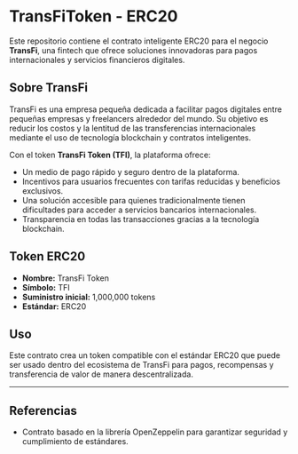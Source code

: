 # TransFiToken - ERC20

Este repositorio contiene el contrato inteligente ERC20 para el negocio **TransFi**, una fintech que ofrece soluciones innovadoras para pagos internacionales y servicios financieros digitales.

## Sobre TransFi

TransFi es una empresa pequeña dedicada a facilitar pagos digitales entre pequeñas empresas y freelancers alrededor del mundo. Su objetivo es reducir los costos y la lentitud de las transferencias internacionales mediante el uso de tecnología blockchain y contratos inteligentes.

Con el token **TransFi Token (TFI)**, la plataforma ofrece:

- Un medio de pago rápido y seguro dentro de la plataforma.
- Incentivos para usuarios frecuentes con tarifas reducidas y beneficios exclusivos.
- Una solución accesible para quienes tradicionalmente tienen dificultades para acceder a servicios bancarios internacionales.
- Transparencia en todas las transacciones gracias a la tecnología blockchain.

## Token ERC20

- **Nombre:** TransFi Token
- **Símbolo:** TFI
- **Suministro inicial:** 1,000,000 tokens
- **Estándar:** ERC20

## Uso

Este contrato crea un token compatible con el estándar ERC20 que puede ser usado dentro del ecosistema de TransFi para pagos, recompensas y transferencia de valor de manera descentralizada.

---

## Referencias

- Contrato basado en la librería OpenZeppelin para garantizar seguridad y cumplimiento de estándares.

